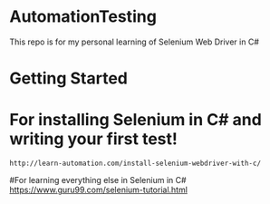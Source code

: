 # AutomationTesting
This repo is for my personal learning of Selenium Web Driver in C#

# Getting Started

   # For installing Selenium in C# and writing your first test!
    http://learn-automation.com/install-selenium-webdriver-with-c/
    
   #For learning everything else in Selenium in C#
    https://www.guru99.com/selenium-tutorial.html
    
